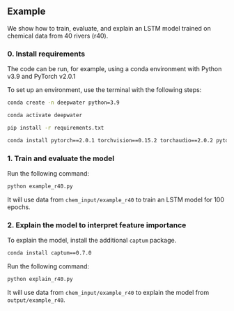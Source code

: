 ## Example

We show how to train, evaluate, and explain an LSTM model trained on chemical data from 40 rivers (r40). 


### 0. Install requirements

The code can be run, for example, using a conda environment with Python v3.9 and PyTorch v2.0.1

To set up an environment, use the terminal with the following steps:

```bash
conda create -n deepwater python=3.9

conda activate deepwater

pip install -r requirements.txt

conda install pytorch==2.0.1 torchvision==0.15.2 torchaudio==2.0.2 pytorch-cuda=11.8 -c pytorch -c nvidia
```


### 1. Train and evaluate the model

Run the following command:

```bash
python example_r40.py
```

It will use data from `chem_input/example_r40` to train an LSTM model for 100 epochs. 


### 2. Explain the model to interpret feature importance

To explain the model, install the additional `captum` package.

```bash
conda install captum==0.7.0
```

Run the following command:

```bash
python explain_r40.py
```

It will use data from `chem_input/example_r40` to explain the model from `output/example_r40`. 